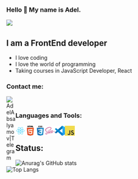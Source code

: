 ### Hello 👋 My name is Adel.

![](https://komarev.com/ghpvc/?username=your-github-loading-test)


## I am a FrontEnd developer
- I love coding
- I love the world of programming
- Taking courses in JavaScript Developer, React

### Contact me:

<a href="https://t.me/adel_888"> <img align="left" alt="AdelAbsalyamov|Telegram" width="24px" src="https://thumbs.dreamstime.com/b/telegram-logo-icon-voronezh-russia-january-black-round-soft-shadow-171161277.jpg" /> </a>


<br />

### Languages and Tools:

<img align="left" alt="React" width="26px" src="https://raw.githubusercontent.com/github/explore/80688e429a7d4ef2fca1e82350fe8e3517d3494d/topics/react/react.png" />
<img align="left" alt="HTML5" width="26px" src="https://raw.githubusercontent.com/github/explore/80688e429a7d4ef2fca1e82350fe8e3517d3494d/topics/html/html.png" />
<img align="left" alt="CSS3" width="26px" src="https://raw.githubusercontent.com/github/explore/80688e429a7d4ef2fca1e82350fe8e3517d3494d/topics/css/css.png" />
<img align="left" alt="Sass" width="26px" src="https://raw.githubusercontent.com/github/explore/80688e429a7d4ef2fca1e82350fe8e3517d3494d/topics/sass/sass.png" />
<img align="left" alt="VSCode" width="26px" src="https://raw.githubusercontent.com/github/explore/80688e429a7d4ef2fca1e82350fe8e3517d3494d/topics/visual-studio-code/visual-studio-code.png" />
<img align="left" alt="JS" width="26px" src="https://raw.githubusercontent.com/github/explore/80688e429a7d4ef2fca1e82350fe8e3517d3494d/topics/javascript/javascript.png" />

<br/>

## Status:

![Anurag's GitHub stats](https://github-readme-stats.vercel.app/api?username=loading-test&show_icons=true&theme=dark)
<br/>
![Top Langs](https://github-readme-stats.vercel.app/api/top-langs/?username=loading-test&layout=compact)
